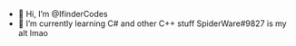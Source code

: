 - 👋 Hi, I’m @IfinderCodes
- 🌱 I’m currently learning C# and other C++ stuff
SpiderWare#9827 is my alt lmao
<!---
IfinderCodes/IfinderCodes is a ✨ special ✨ repository because its `README.md` (this file) appears on your GitHub profile.
You can click the Preview link to take a look at your changes.
--->
